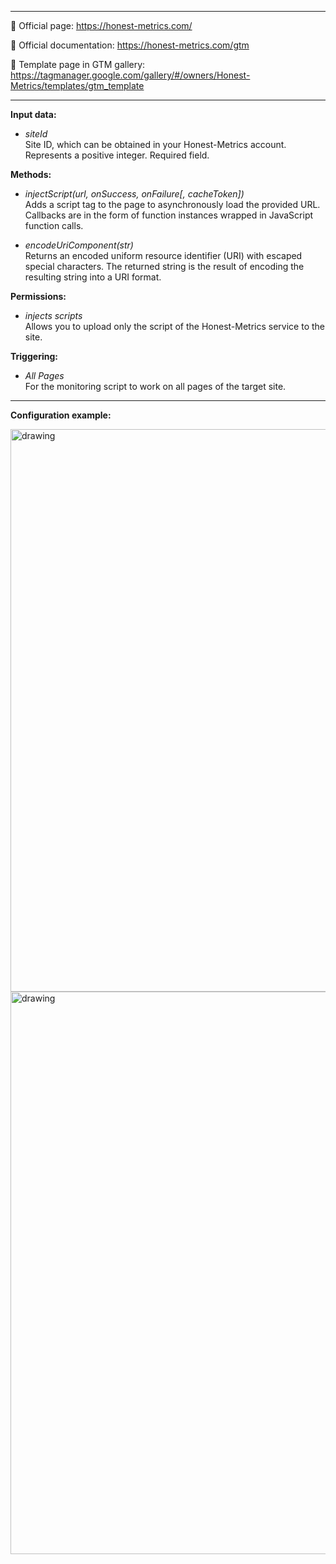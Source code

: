
-------------------------

:link: Official page: https://honest-metrics.com/

:speech_balloon: Official documentation: https://honest-metrics.com/gtm

:link: Template page in GTM gallery: https://tagmanager.google.com/gallery/#/owners/Honest-Metrics/templates/gtm_template

-------------------------

**Input data:**
- _siteId_<br>Site ID, which can be obtained in your Honest-Metrics account. Represents a positive integer. Required field.

**Methods:**
- _injectScript(url, onSuccess, onFailure[, cacheToken])_<br>Adds a script tag to the page to asynchronously load the provided URL. Callbacks are in the form of function instances wrapped in JavaScript function calls.

- _encodeUriComponent(str)_<br>Returns an encoded uniform resource identifier (URI) with escaped special characters. The returned string is the result of encoding the resulting string into a URI format.

**Permissions:**
- _injects scripts_<br>Allows you to upload only the script of the Honest-Metrics service to the site.

**Triggering:**
- _All Pages_<br>For the monitoring script to work on all pages of the target site.

-------------------------

**Configuration example:**

<img src="https://honest-metrics.com/img/screen-gtm.png" alt="drawing" width="900"/>
<img src="https://honest-metrics.com/img/screen-gtm-1.png" alt="drawing" width="900"/>
